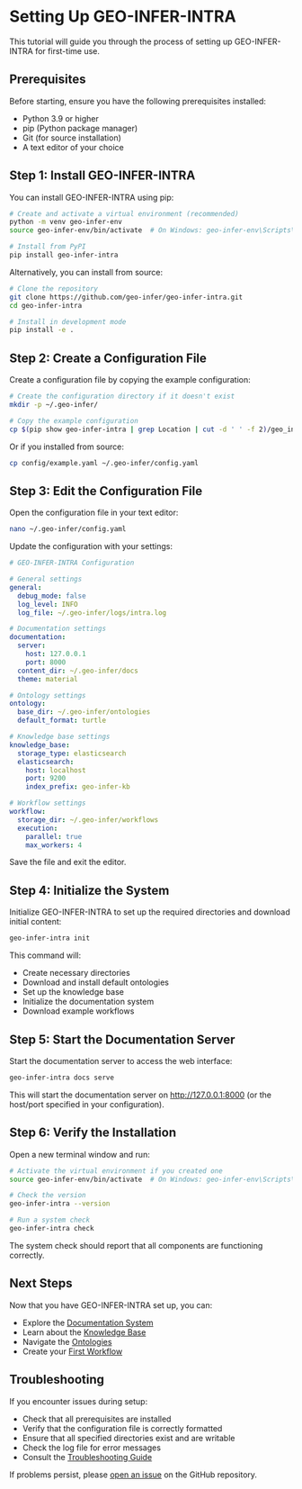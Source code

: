# Setting Up GEO-INFER-INTRA

This tutorial will guide you through the process of setting up GEO-INFER-INTRA for first-time use.

## Prerequisites

Before starting, ensure you have the following prerequisites installed:

- Python 3.9 or higher
- pip (Python package manager)
- Git (for source installation)
- A text editor of your choice

## Step 1: Install GEO-INFER-INTRA

You can install GEO-INFER-INTRA using pip:

```bash
# Create and activate a virtual environment (recommended)
python -m venv geo-infer-env
source geo-infer-env/bin/activate  # On Windows: geo-infer-env\Scripts\activate

# Install from PyPI
pip install geo-infer-intra
```

Alternatively, you can install from source:

```bash
# Clone the repository
git clone https://github.com/geo-infer/geo-infer-intra.git
cd geo-infer-intra

# Install in development mode
pip install -e .
```

## Step 2: Create a Configuration File

Create a configuration file by copying the example configuration:

```bash
# Create the configuration directory if it doesn't exist
mkdir -p ~/.geo-infer/

# Copy the example configuration
cp $(pip show geo-infer-intra | grep Location | cut -d ' ' -f 2)/geo_infer_intra/config/example.yaml ~/.geo-infer/config.yaml
```

Or if you installed from source:

```bash
cp config/example.yaml ~/.geo-infer/config.yaml
```

## Step 3: Edit the Configuration File

Open the configuration file in your text editor:

```bash
nano ~/.geo-infer/config.yaml
```

Update the configuration with your settings:

```yaml
# GEO-INFER-INTRA Configuration

# General settings
general:
  debug_mode: false
  log_level: INFO
  log_file: ~/.geo-infer/logs/intra.log

# Documentation settings
documentation:
  server:
    host: 127.0.0.1
    port: 8000
  content_dir: ~/.geo-infer/docs
  theme: material

# Ontology settings
ontology:
  base_dir: ~/.geo-infer/ontologies
  default_format: turtle

# Knowledge base settings
knowledge_base:
  storage_type: elasticsearch
  elasticsearch:
    host: localhost
    port: 9200
    index_prefix: geo-infer-kb

# Workflow settings
workflow:
  storage_dir: ~/.geo-infer/workflows
  execution:
    parallel: true
    max_workers: 4
```

Save the file and exit the editor.

## Step 4: Initialize the System

Initialize GEO-INFER-INTRA to set up the required directories and download initial content:

```bash
geo-infer-intra init
```

This command will:
- Create necessary directories
- Download and install default ontologies
- Set up the knowledge base
- Initialize the documentation system
- Download example workflows

## Step 5: Start the Documentation Server

Start the documentation server to access the web interface:

```bash
geo-infer-intra docs serve
```

This will start the documentation server on http://127.0.0.1:8000 (or the host/port specified in your configuration).

## Step 6: Verify the Installation

Open a new terminal window and run:

```bash
# Activate the virtual environment if you created one
source geo-infer-env/bin/activate  # On Windows: geo-infer-env\Scripts\activate

# Check the version
geo-infer-intra --version

# Run a system check
geo-infer-intra check
```

The system check should report that all components are functioning correctly.

## Next Steps

Now that you have GEO-INFER-INTRA set up, you can:

- Explore the [Documentation System](documentation.md)
- Learn about the [Knowledge Base](knowledge_base.md)
- Navigate the [Ontologies](ontologies.md)
- Create your [First Workflow](first_workflow.md)

## Troubleshooting

If you encounter issues during setup:

- Check that all prerequisites are installed
- Verify that the configuration file is correctly formatted
- Ensure that all specified directories exist and are writable
- Check the log file for error messages
- Consult the [Troubleshooting Guide](../troubleshooting.md)

If problems persist, please [open an issue](https://github.com/geo-infer/geo-infer-intra/issues) on the GitHub repository. 